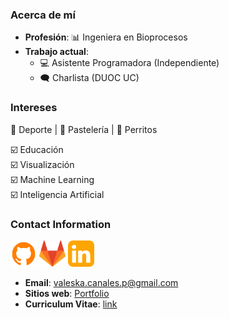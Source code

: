 ### Acerca de mí


* **Profesión**: 📊 Ingeniera en Bioprocesos
* **Trabajo actual**: 
    * 💻 Asistente Programadora (Independiente)
    * 🗨️ Charlista (DUOC UC)

### Intereses

💪 Deporte | 🍰 Pastelería | 🐶 Perritos

☑️ Educación  <br>
☑️ Visualización  <br>
☑️ Machine Learning <br> 
☑️ Inteligencia Artificial  

### Contact Information

<p align="left"> 
<a href="https://www.github.com/vcanalesp" target="_blank" rel="noreferrer"><img src="../../images/about_me/gh.png" width="42" height="42" /></a>
<a href="https://gitlab.com/vcanalesp" target="_blank" rel="noreferrer"><img src="../../images/about_me/gitlab.png" width="42" height="42" /></a>
<a href="https://www.linkedin.com/in/vcanalesp" target="_blank" rel="noreferrer"><img src="../../images/about_me/in.png" width="42" height="42" /></a> 
</p>


- **Email**: valeska.canales.p@gmail.com
- **Sitios web**: [Portfolio](https://vcanalesp.github.io/portfolio/)
- **Curriculum Vitae**: [link](https://gitlab.com/vcanalesp/cv)



